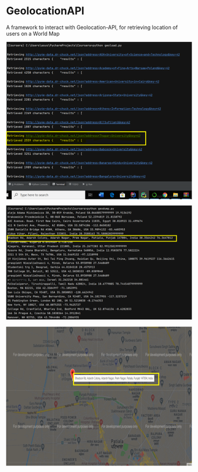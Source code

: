# GeolocationAPI
A framework to interact with Geolocation-API, for retrieving location of users on a World Map

![Scrapping location fusing Google-API](https://github.com/vybhav72954/GeolocationAPI/blob/master/Photos/geoload_py.PNG)

![Location in SQL Dump](https://github.com/vybhav72954/GeolocationAPI/blob/master/Photos/geodump_py.png)

![World Map Highlighitng THAPAR](https://github.com/vybhav72954/GeolocationAPI/blob/master/Photos/map_html.png)
